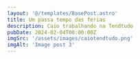 ```yaml
---
layout: '@/templates/BasePost.astro'
title: Um passa tempo das ferias
description: Caio trabalhando na Tendtudo
pubDate: 2024-02-04T00:00:00Z
imgSrc: '/assets/images/caiotendtudo.png'
imgAlt: 'Image post 3'
---
```


